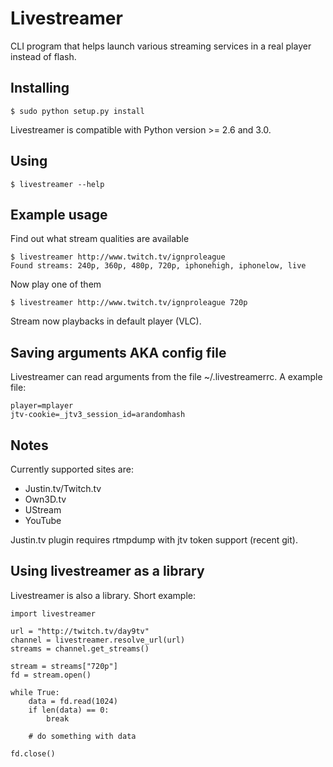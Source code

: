 Livestreamer
============
CLI program that helps launch various streaming services in a real player instead of flash.


Installing
----------
    $ sudo python setup.py install
Livestreamer is compatible with Python version >= 2.6 and 3.0.


Using
-----
    $ livestreamer --help


Example usage
-------------
Find out what stream qualities are available

    $ livestreamer http://www.twitch.tv/ignproleague
    Found streams: 240p, 360p, 480p, 720p, iphonehigh, iphonelow, live

Now play one of them

    $ livestreamer http://www.twitch.tv/ignproleague 720p

Stream now playbacks in default player (VLC).


Saving arguments AKA config file
--------------------------------
Livestreamer can read arguments from the file ~/.livestreamerrc.
A example file:

    player=mplayer
    jtv-cookie=_jtv3_session_id=arandomhash


Notes
-----
Currently supported sites are:

* Justin.tv/Twitch.tv
* Own3D.tv
* UStream
* YouTube

Justin.tv plugin requires rtmpdump with jtv token support (recent git).


Using livestreamer as a library
-------------------------------
Livestreamer is also a library. Short example:

    import livestreamer

    url = "http://twitch.tv/day9tv"
    channel = livestreamer.resolve_url(url)
    streams = channel.get_streams()

    stream = streams["720p"]
    fd = stream.open()

    while True:
        data = fd.read(1024)
        if len(data) == 0:
            break

        # do something with data

    fd.close()

